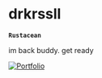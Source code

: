 # drkrssll
**`Rustacean`**

im back buddy. get ready

[![Portfolio](https://img.shields.io/badge/Portfolio-%23000000.svg?style=for-the-badge&logo=firefox&logoColor=white)](https://derekrussell.pro)
